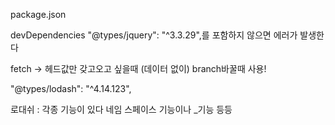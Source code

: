 package.json


devDependencies
"@types/jquery": "^3.3.29",를 포함하지 않으면 에러가 발생한다

fetch -> 헤드값만 갖고오고 싶을때 (데이터 없이)
branch바꿀때 사용!

"@types/lodash": "^4.14.123",

로대쉬 : 각종 기능이 있다 네임 스페이스 기능이나 _기능 등등